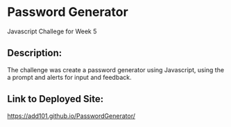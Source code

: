 # Password Generator
Javascript Challege for Week 5

## Description:

The challenge was create a password generator using Javascript, using the a prompt and alerts for input and feedback. 

## Link to Deployed Site:

https://add101.github.io/PasswordGenerator/
